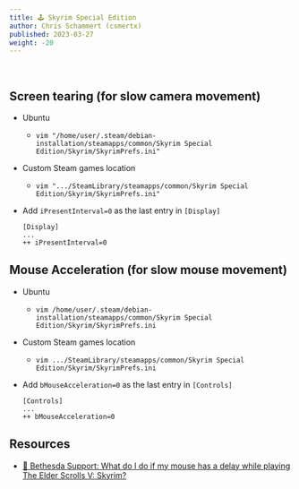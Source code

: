 ```yaml
---
title: 🕹️ Skyrim Special Edition
author: Chris Schammert (csmertx)
published: 2023-03-27
weight: -20
---
```


<br />

## Screen tearing (for slow camera movement)

- Ubuntu

    - ```vim "/home/user/.steam/debian-installation/steamapps/common/Skyrim Special Edition/Skyrim/SkyrimPrefs.ini"```

- Custom Steam games location

    - ```vim ".../SteamLibrary/steamapps/common/Skyrim Special Edition/Skyrim/SkyrimPrefs.ini"```

- Add ```iPresentInterval=0``` as the last entry in ```[Display]```

    ```
    [Display]
    ...
    ++ iPresentInterval=0
    ```

## Mouse Acceleration (for slow mouse movement)

- Ubuntu

    - ```vim /home/user/.steam/debian-installation/steamapps/common/Skyrim Special Edition/Skyrim/SkyrimPrefs.ini```

- Custom Steam games location

    - ```vim .../SteamLibrary/steamapps/common/Skyrim Special Edition/Skyrim/SkyrimPrefs.ini```

- Add ```bMouseAcceleration=0``` as the last entry in ```[Controls]```

    ```
    [Controls]
    ...
    ++ bMouseAcceleration=0
    ```

## Resources

- [🔗 Bethesda Support: What do I do if my mouse has a delay while playing The Elder Scrolls V: Skyrim?](https://help.bethesda.net/#en/answer/27025)